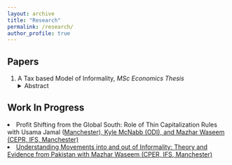 ```yaml
---
layout: archive
title: "Research"
permalink: /research/
author_profile: true
---
```


<h2>Papers</h2>
<ol>
  <li>A Tax based Model of Informality, <i>MSc Economics Thesis</i></li>
<details>
  <summary>Abstract <i></i></summary>
  <p>In low and middle-income countries, the informal sector constitutes a significant portion of GDP and employment, posing challenges for taxation and social protection. Tax evasion tends to be a major driver of informality even in developed countries Pappadà & Rogoff (2023). This paper develops a theoretical model to understand how firms choose between formal and informal operations in the presence of imperfect enforcement. The model, inspired by Roy’s classic self-selection theory, examines the relationship between firm productivity and profit in the context of taxation. It suggests that firms with higher productivity are more likely to operate in the formal sector if there is a wider dispersion in productivity among formal firms. This dispersion is influenced by government policies, such as tax rates, evasion and compliance costs, as well as support for formal businesses and availability of educated labor. The paper lays the groundwork for an in-depth study of how tax policy affects informality.</p>
</details>
  
 </ol> 
<h2>Work In Progress</h2>
  <li>Profit Shifting from the Global South: Role of Thin Capitalization Rules with Usama Jamal (<a href="https://research.manchester.ac.uk/en/persons/usama.jamal" target="_blank">Manchester), Kyle McNabb (ODI), and Mazhar Waseem (CEPR, IFS, Manchester)</li>
  <li>Understanding Movements into and out of Informality: Theory and Evidence from Pakistan with Mazhar Waseem (CPER, IFS, Manchester)</li>
<!--   <li>Firm Responses to Retrospective Super Tax and Amnesty Schemes: Evidence from Pakistan with Zehra Farooq (Tulane)</li>
  <li>Does Fiscal Theory of Price Level Explain Inflation Spirals in Countries with Weak Institutions? with Shaheryar (Duke)</li>
  <li>What do people share? Frictions in information sharing in informal networks: Evidence from Interactive voice response data from Pakistan with Syeda Masooma Naqvi (USE Viterbi)</li>
  <li>What explains religious extremism in Pakistan: Evidence from text of two decades of newspaper articles with Syeda Masooma Naqvi (USC Viterbi)</li> -->
</ol>
